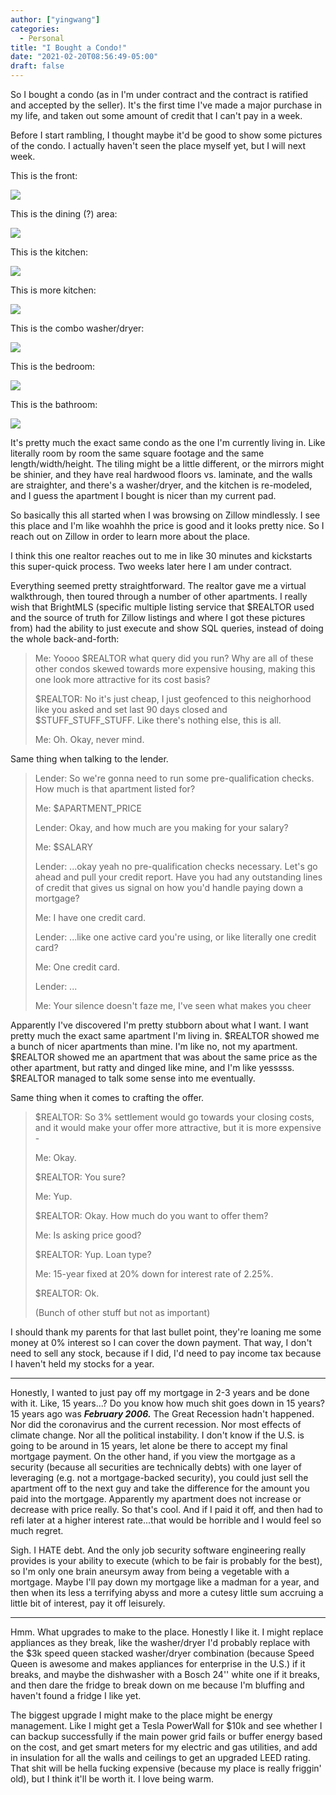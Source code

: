 ```yaml
---
author: ["yingwang"]
categories:
  - Personal
title: "I Bought a Condo!"
date: "2021-02-20T08:56:49-05:00"
draft: false
---
```


So I bought a condo (as in I'm under contract and the contract is ratified and
accepted by the seller). It's the first time I've made a major purchase in my
life, and taken out some amount of credit that I can't pay in a week.

Before I start rambling, I thought maybe it'd be good to show some pictures of
the condo. I actually haven't seen the place myself yet, but I will next week.

This is the front:

![](/img/posts/2021/02/20/condo1.jpg)

This is the dining (?) area:

![](/img/posts/2021/02/20/condo2.jpg)

This is the kitchen:

![](/img/posts/2021/02/20/condo3.jpg)

This is more kitchen:

![](/img/posts/2021/02/20/condo4.jpg)

This is the combo washer/dryer:

![](/img/posts/2021/02/20/condo5.jpg)

This is the bedroom:

![](/img/posts/2021/02/20/condo6.jpg)

This is the bathroom:

![](/img/posts/2021/02/20/condo7.jpg)

It's pretty much the exact same condo as the one I'm currently living in. Like
literally room by room the same square footage and the same length/width/height.
The tiling might be a little different, or the mirrors might be shinier, and
they have real hardwood floors vs. laminate, and the walls are straighter, and
there's a washer/dryer, and the kitchen is re-modeled, and I guess the apartment
I bought is nicer than my current pad.

So basically this all started when I was browsing on Zillow mindlessly. I see
this place and I'm like woahhh the price is good and it looks pretty nice. So I
reach out on Zillow in order to learn more about the place.

I think this one realtor reaches out to me in like 30 minutes and kickstarts
this super-quick process. Two weeks later here I am under contract.

Everything seemed pretty straightforward. The realtor gave me a virtual
walkthrough, then toured through a number of other apartments. I really wish
that BrightMLS (specific multiple listing service that $REALTOR used and the
source of truth for Zillow listings and where I got these pictures from) had the
ability to just execute and show SQL queries, instead of doing the whole
back-and-forth:

> Me: Yoooo $REALTOR what query did you run? Why are all of these other condos
> skewed towards more expensive housing, making this one look more attractive
> for its cost basis?
>
> $REALTOR: No it's just cheap, I just geofenced to this neighorhood like you
> asked and set last 90 days closed and $STUFF_STUFF_STUFF. Like there's nothing
> else, this is all.
>
> Me: Oh. Okay, never mind.

Same thing when talking to the lender.

> Lender: So we're gonna need to run some pre-qualification checks. How much is
> that apartment listed for?
>
> Me: $APARTMENT_PRICE
>
> Lender: Okay, and how much are you making for your salary?
>
> Me: $SALARY
>
> Lender: ...okay yeah no pre-qualification checks necessary. Let's go ahead and
> pull your credit report. Have you had any outstanding lines of credit that
> gives us signal on how you'd handle paying down a mortgage?
>
> Me: I have one credit card.
>
> Lender: ...like one active card you're using, or like literally one credit
> card?
>
> Me: One credit card.
>
> Lender: ...
>
> Me: Your silence doesn't faze me, I've seen what makes you cheer

Apparently I've discovered I'm pretty stubborn about what I want. I want pretty
much the exact same apartment I'm living in. $REALTOR showed me a bunch of nicer
apartments than mine. I'm like no, not my apartment. $REALTOR showed me an
apartment that was about the same price as the other apartment, but ratty and
dinged like mine, and I'm like yesssss. $REALTOR managed to talk some sense into
me eventually.

Same thing when it comes to crafting the offer.

> $REALTOR: So 3% settlement would go towards your closing costs, and it would
> make your offer more attractive, but it is more expensive -
>
> Me: Okay.
>
> $REALTOR: You sure?
>
> Me: Yup.
>
> $REALTOR: Okay. How much do you want to offer them?
>
> Me: Is asking price good?
>
> $REALTOR: Yup. Loan type?
>
> Me: 15-year fixed at 20% down for interest rate of 2.25%.
>
> $REALTOR: Ok.
>
> (Bunch of other stuff but not as important)

I should thank my parents for that last bullet point, they're loaning me some
money at 0% interest so I can cover the down payment. That way, I don't need to
sell any stock, because if I did, I'd need to pay income tax because I haven't
held my stocks for a year.

---

Honestly, I wanted to just pay off my mortgage in 2-3 years and be done with it.
Like, 15 years...? Do you know how much shit goes down in 15 years? 15 years ago
was **_February 2006._** The Great Recession hadn't happened. Nor did the
coronavirus and the current recession. Nor most effects of climate change. Nor
all the political instability. I don't know if the U.S. is going to be around in
15 years, let alone be there to accept my final mortgage payment. On the other
hand, if you view the mortgage as a security (because all securities are
technically debts) with one layer of leveraging (e.g. not a mortgage-backed
security), you could just sell the apartment off to the next guy and take the
difference for the amount you paid into the mortgage. Apparently my apartment
does not increase or decrease with price really. So that's cool. And if I paid
it off, and then had to refi later at a higher interest rate...that would be
horrible and I would feel so much regret.

Sigh. I HATE debt. And the only job security software engineering really
provides is your ability to execute (which to be fair is probably for the best),
so I'm only one brain aneursym away from being a vegetable with a mortgage.
Maybe I'll pay down my mortgage like a madman for a year, and then when its less
a terrifying abyss and more a cutesy little sum accruing a little bit of
interest, pay it off leisurely.

---

Hmm. What upgrades to make to the place. Honestly I like it. I might replace
appliances as they break, like the washer/dryer I'd probably replace with the
$3k speed queen stacked washer/dryer combination (because Speed Queen is awesome
and makes appliances for enterprise in the U.S.) if it breaks, and maybe the
dishwasher with a Bosch 24'' white one if it breaks, and then dare the fridge to
break down on me because I'm bluffing and haven't found a fridge I like yet.

The biggest upgrade I might make to the place might be energy management. Like I
might get a Tesla PowerWall for $10k and see whether I can backup successfully
if the main power grid fails or buffer energy based on the cost, and get smart
meters for my electric and gas utilities, and add in insulation for all the
walls and ceilings to get an upgraded LEED rating. That shit will be hella
fucking expensive (because my place is really friggin' old), but I think it'll
be worth it. I love being warm.
